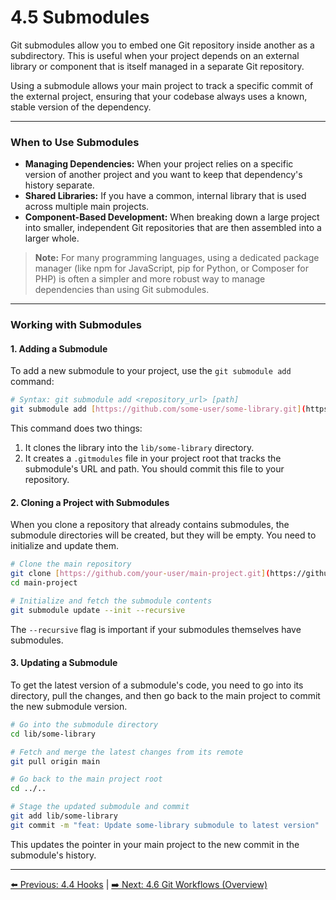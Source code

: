 # 4.5 Submodules

Git submodules allow you to embed one Git repository inside another as a subdirectory. This is useful when your project depends on an external library or component that is itself managed in a separate Git repository.

Using a submodule allows your main project to track a specific commit of the external project, ensuring that your codebase always uses a known, stable version of the dependency.

---

### When to Use Submodules

* **Managing Dependencies:** When your project relies on a specific version of another project and you want to keep that dependency's history separate.
* **Shared Libraries:** If you have a common, internal library that is used across multiple main projects.
* **Component-Based Development:** When breaking down a large project into smaller, independent Git repositories that are then assembled into a larger whole.

> **Note:** For many programming languages, using a dedicated package manager (like npm for JavaScript, pip for Python, or Composer for PHP) is often a simpler and more robust way to manage dependencies than using Git submodules.

---

### Working with Submodules

#### 1. Adding a Submodule
To add a new submodule to your project, use the `git submodule add` command:
```bash
# Syntax: git submodule add <repository_url> [path]
git submodule add [https://github.com/some-user/some-library.git](https://github.com/some-user/some-library.git) lib/some-library
```
This command does two things:
1.  It clones the library into the `lib/some-library` directory.
2.  It creates a `.gitmodules` file in your project root that tracks the submodule's URL and path. You should commit this file to your repository.

#### 2. Cloning a Project with Submodules
When you clone a repository that already contains submodules, the submodule directories will be created, but they will be empty. You need to initialize and update them.

```bash
# Clone the main repository
git clone [https://github.com/your-user/main-project.git](https://github.com/your-user/main-project.git)
cd main-project

# Initialize and fetch the submodule contents
git submodule update --init --recursive
```
The `--recursive` flag is important if your submodules themselves have submodules.

#### 3. Updating a Submodule
To get the latest version of a submodule's code, you need to go into its directory, pull the changes, and then go back to the main project to commit the new submodule version.

```bash
# Go into the submodule directory
cd lib/some-library

# Fetch and merge the latest changes from its remote
git pull origin main

# Go back to the main project root
cd ../..

# Stage the updated submodule and commit
git add lib/some-library
git commit -m "feat: Update some-library submodule to latest version"
```
This updates the pointer in your main project to the new commit in the submodule's history.

---
[⬅️ Previous: 4.4 Hooks](4.4-hooks.md) | [➡️ Next: 4.6 Git Workflows (Overview)](4.6-git-workflows.md)
